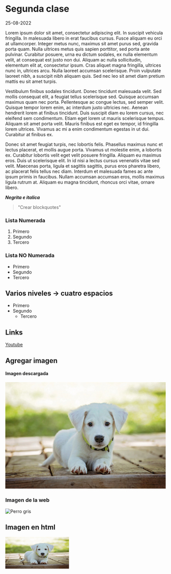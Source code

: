 # Segunda clase

25-08-2022

Lorem ipsum dolor sit amet, consectetur adipiscing elit. In suscipit vehicula fringilla. In malesuada libero in erat faucibus cursus. Fusce aliquam eu orci at ullamcorper. Integer metus nunc, maximus sit amet purus sed, gravida porta quam. Nulla ultrices metus quis sapien porttitor, sed porta ante pulvinar. Curabitur posuere, urna eu dictum sodales, ex nulla elementum velit, at consequat est justo non dui. Aliquam ac nulla sollicitudin, elementum elit at, consectetur ipsum. Cras aliquet magna fringilla, ultrices nunc in, ultrices arcu. Nulla laoreet accumsan scelerisque. Proin vulputate laoreet nibh, a suscipit nibh aliquam quis. Sed nec leo sit amet diam pretium mattis eu sit amet turpis.

Vestibulum finibus sodales tincidunt. Donec tincidunt malesuada velit. Sed mollis consequat elit, a feugiat tellus scelerisque sed. Quisque accumsan maximus quam nec porta. Pellentesque ac congue lectus, sed semper velit. Quisque tempor lorem enim, ac interdum justo ultricies nec. Aenean hendrerit lorem at finibus tincidunt. Duis suscipit diam eu lorem cursus, nec eleifend sem condimentum. Etiam eget lorem ut mauris scelerisque tempus. Aliquam sit amet porta velit. Mauris finibus est eget ex tempor, id fringilla lorem ultrices. Vivamus ac mi a enim condimentum egestas in ut dui. Curabitur at finibus ex.

Donec sit amet feugiat turpis, nec lobortis felis. Phasellus maximus nunc et lectus placerat, et mollis augue porta. Vivamus ut molestie enim, a lobortis ex. Curabitur lobortis velit eget velit posuere fringilla. Aliquam eu maximus eros. Duis ut scelerisque elit. In id nisi a lectus cursus venenatis vitae sed velit. Maecenas porta, ligula et sagittis sagittis, purus eros pharetra libero, ac placerat felis tellus nec diam. Interdum et malesuada fames ac ante ipsum primis in faucibus. Nullam accumsan accumsan eros, mollis maximus ligula rutrum at. Aliquam eu magna tincidunt, rhoncus orci vitae, ornare libero.

***Negrita e italica***

> "Crear blockquotes"

### Lista Numerada

1. Primero
2. Segundo
3. Tercero

### Lista NO Numerada

- Primero
- Segundo
- Tercero

## Varios niveles -> cuatro espacios

- Primero
- Segundo
    - Tercero 

## Links

[Youtube](https://www.youtube.com/?gl=es)

## Agregar imagen

#### Imagen descargada

![](perro.jpg)

### Imagen de la web

![](https://cdn.pixabay.com/photo/2014/08/21/14/51/dog-423398_960_720.jpg "Perro gris")

## Imagen en html

<img src = "perro.jpg" width="200" height="100">


